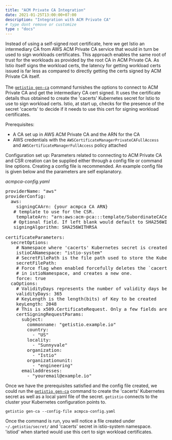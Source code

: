 ```yaml
---
title: "ACM Private CA Integration"
date: 2021-01-25T13:00:00+07:00
description: "Integration with ACM Private CA"
# type dont remove or customize
type : "docs"
---
```


Instead of using a self-signed root certificate, here we get Istio an intermediary CA from AWS ACM Private CA service that would in turn be used to sign workloads certificates. This approach enables the same root of trust for the workloads as provided by the root CA in ACM Private CA. As Istio itself signs the workload certs, the latency for getting workload certs issued is far less as compared to directly getting the certs signed by ACM Private CA itself.
<br>
<br>
The [`getistio gen-ca`](/getistio-cli/reference/getistio_gen-ca) command furnishes the options to connect to ACM Private CA and get the intermediary CA cert signed. It uses the certificate details thus obtained to create the 'cacerts' Kubernetes secret for Istio to use to sign workload certs. Istio, at start up, checks for the presence of the secret 'cacerts' to decide if it needs to use this cert for signing workload certificates.

Prerequisites:
- A CA set up in AWS ACM Private CA and the ARN for the CA
- AWS credentials with the `AWSCertificateManagerPrivateCAFullAccess` and `AWSCertificateManagerFullAccess` policy attached

Configuration set up:
Parameters related to connecting to ACM Private CA and CSR creation can be supplied either through a config file or command line options. Creating a config file is recommended.
An example config file is given below and the parameters are self explanatory.

*acmpca-config.yaml*
<pre>
providerName: "aws"
providerConfig:
  aws:
    signingCAArn: {your acmpca CA ARN}
   # template to use for the CSR.
    templateArn: "arn:aws:acm-pca:::template/SubordinateCACertificate_PathLen0/V1"
   # Optional field. If left blank would default to SHA256WITHRSA
   signingAlgorithm: SHA256WITHRSA

certificateParameters:
  secretOptions:
    # Namespace where 'cacerts' Kubernetes secret is created on your target cluster
    istioCANamespace: "istio-system"
    # SecretFilePath is the file path used to store the Kubernetes Secret in yaml format
    secretFilePath:
    # Force flag when enabled forcefully deletes the `cacerts` secret
    # in istioNamespace, and creates a new one.
    force: true
  caOptions:
    # ValidityDays represents the number of validity days before the CA expires.
    validityDays: 365
    # KeyLength is the length(bits) of Key to be created
    keyLength: 2048
    # This is x509.CertificateRequest. Only a few fields are shown below
    certSigningRequestParams:
      subject:
        commonname: "getistio.example.io"
        country:
          - "US"
        locality:
          - "Sunnyvale"
        organization:
          - "Istio"
        organizationunit:
          - "engineering"
      emailaddresses:
        - "youremail@example.io"
</pre>

Once we have the prerequisites satisfied and the config file created, we could run the [`getistio gen-ca`](/getistio-cli/reference/getistio_gen-ca) command to create the 'cacerts' Kubernetes secret as well as a local yaml file of the secret. `getistio` connects to the cluster your Kubernetes configuration  points to.
```
getistio gen-ca --config-file acmpca-config.yaml
```

Once the command is run, you will notice a file created under `~/.getistio/secret/` and 'cacerts' secret in istio-system namespace. 'istiod' when started would use this cert to sign workload certificates.

